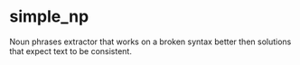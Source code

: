 # simple_np
Noun phrases extractor that works on a broken syntax better then solutions that expect text to be consistent.

